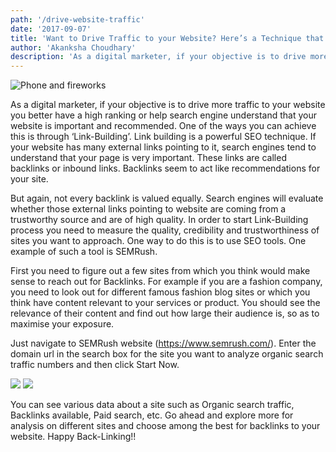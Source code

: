 ```yaml
---
path: '/drive-website-traffic'
date: '2017-09-07'
title: 'Want to Drive Traffic to your Website? Here’s a Technique that will help you do so..!!'
author: 'Akanksha Choudhary'
description: 'As a digital marketer, if your objective is to drive more traffic to your website you better have a high ranking or help search engine understand that your website is important and recommended.'
---
```


![Phone and fireworks](https://media.licdn.com/media/gcrc/dms/image/C5612AQH9SEO2MDxIXg/article-cover_image-shrink_720_1280/0?e=1553731200&v=beta&t=JRU9v9ovR1f3jTybIPlz4SC75JprCsDPVyenjO0Z4PE)

As a digital marketer, if your objective is to drive more traffic to your website you better have a high ranking or help search engine understand that your website is important and recommended. One of the ways you can achieve this is through ‘Link-Building’. Link building is a powerful SEO technique. If your website has many external links pointing to it, search engines tend to understand that your page is very important. These links are called backlinks or inbound links. Backlinks seem to act like recommendations for your site.


But again, not every backlink is valued equally. Search engines will evaluate whether those external links pointing to website are coming from a trustworthy source and are of high quality. In order to start Link-Building process you need to measure the quality, credibility and trustworthiness of sites you want to approach. One way to do this is to use SEO tools. One example of such a tool is SEMRush.


First you need to figure out a few sites from which you think would make sense to reach out for Backlinks. For example if you are a fashion company, you need to look out for different famous fashion blog sites or which you think have content relevant to your services or product. You should see the relevance of their content and find out how large their audience is, so as to maximise your exposure.


Just navigate to SEMRush website (https://www.semrush.com/). Enter the domain url in the search box for the site you want to analyze organic search traffic numbers and then click Start Now.

<img src="https://media.licdn.com/dms/image/C5612AQFUiaej3JUH9g/article-inline_image-shrink_1000_1488/0?e=1553731200&v=beta&t=FGiYlAbpMmT1uqhjvlUoNW9bH1EykV2inTADnC7-wMo" />

<img src="https://media.licdn.com/dms/image/C5612AQH__x3pPWEDQw/article-inline_image-shrink_1500_2232/0?e=1553731200&v=beta&t=zckxtmkQu_NEdhOyMZX-jUoR0SyPfJGdc3otv21E29g" />


You can see various data about a site such as Organic search traffic, Backlinks available, Paid search, etc. Go ahead and explore more for analysis on different sites and choose among the best for backlinks to your website. Happy Back-Linking!!
